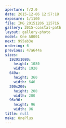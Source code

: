 ```yaml
---
aperture: f/2.0
date: 2015-12-06 12:57:18
exposure: 1/1100
file: IMG_20151206_125716
gallery: 2015-coastal-path
layout: gallery-photo
model: One A0001
next: 995ab3e
ordering: 6
previous: 47a644a
sizes:
  1920x1080:
    height: 1080
    width: 1920
  640w:
    height: 360
    width: 640
  200x200:
    height: 200
    width: 200
  96x96:
    height: 96
    width: 96
title: null
make: OnePlus
---
```

